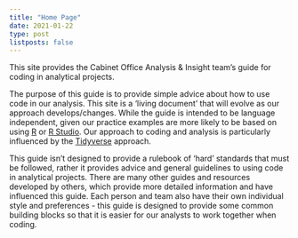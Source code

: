 ```yaml
---
title: "Home Page"
date: 2021-01-22
type: post
listposts: false
---
```


This site provides the Cabinet Office Analysis & Insight team’s guide for coding in analytical projects.

The purpose of this guide is to provide simple advice about how to use code in our analysis. This site is a ‘living document’ that will evolve as our approach develops/changes. While the guide is intended to be language independent, given our practice examples are more likely to be based on using [R](https://www.r-project.org/) or [R Studio](https://www.r-project.org/). Our approach to coding and analysis is particularly influenced by the [Tidyverse](https://tidyverse.org/) approach.

This guide isn’t designed to provide a rulebook of ‘hard’ standards that must be followed, rather it provides advice and general guidelines to using code in analytical projects. There are many other guides and resources developed by others, which provide more detailed information and have influenced this guide. Each person and team also have their own individual style and preferences - this guide is designed to provide some common building blocks so that it is easier for our analysts to work together when coding.
